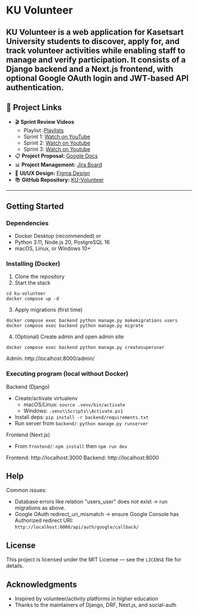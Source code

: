 # KU Volunteer
KU Volunteer is a web application for Kasetsart University students to discover, apply for, and track volunteer activities while enabling staff to manage and verify participation. It consists of a Django backend and a Next.js frontend, with optional Google OAuth login and JWT-based API authentication.
---

## 📌 Project Links
- 🎬 **Sprint Review Videos**
  - Playlist :[Playlists](https://youtube.com/playlist?list=PL-agTHiNrXJK620Vo5P6VZCPbh5BCq6Qu&si=EKEUJKmh41vWM9dX)
  - Sprint 1: [Watch on YouTube](https://www.youtube.com/watch?v=TEeooISUzhA)
  - Sprint 2: [Watch on Youtube](https://youtu.be/Qx_UI-_u6G8)
  - Sprint 3: [Watch on Youtube](https://www.youtube.com/watch?v=tHE31ptn5Y0&list=PL-agTHiNrXJK620Vo5P6VZCPbh5BCq6Qu&index=3)
- 📋 **Project Proposal:** [Google Docs](https://docs.google.com/document/d/1dSgomn033W_DnCxLYvI9i7PCp6DdOQVSv9pmEwO-aZQ/edit?usp=sharing)
- 📊 **Project Management:** [Jira Board](https://ku-team-f030w3d7.atlassian.net/jira/software/projects/KV/boards/35/backlog)
- 🎨 **UI/UX Design:** [Figma Design](https://www.figma.com/design/xlDIr7uXlz8cMf5fttJkrg/KU-Volunteer?node-id=0-1&p=f&t=nzDc8F16H0CUbju9-0)
- 📚 **GitHub Repository:** [KU-Volunteer](https://github.com/natawipa/ku-volunteer)
---

## Getting Started

### Dependencies
- Docker Desktop (recommended) or
- Python 3.11, Node.js 20, PostgreSQL 16
- macOS, Linux, or Windows 10+

### Installing (Docker)
1. Clone the repository
2. Start the stack
```
cd ku-volunteer
docker compose up -d
```
3. Apply migrations (first time)
```
docker compose exec backend python manage.py makemigrations users
docker compose exec backend python manage.py migrate
```
4. (Optional) Create admin and open admin site
```
docker compose exec backend python manage.py createsuperuser
```
Admin: http://localhost:8000/admin/

### Executing program (local without Docker)

Backend (Django)
- Create/activate virtualenv
	- macOS/Linux: `source .venv/bin/activate`
	- Windows: `.venv\\Scripts\\Activate.ps1`
- Install deps: `pip install -r backend/requirements.txt`
- Run server from `backend/`: `python manage.py runserver`

Frontend (Next.js)
- From `frontend/`: `npm install` then `npm run dev`

Frontend: http://localhost:3000
Backend: http://localhost:8000

## Help

Common issues:
- Database errors like relation "users_user" does not exist → run migrations as above.
- Google OAuth redirect_uri_mismatch → ensure Google Console has Authorized redirect URI:
	`http://localhost:8000/api/auth/google/callback/`

## License

This project is licensed under the MIT License — see the `LICENSE` file for details.

## Acknowledgments

- Inspired by volunteer/activity platforms in higher education
- Thanks to the maintainers of Django, DRF, Next.js, and social-auth
